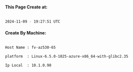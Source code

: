 
   
#### This Page Create at:

```bash

2024-11-09 - 19:27:51 UTC

```

#### Create By Machine:

```bash

Host Name : fv-az530-65

platform  : Linux-6.5.0-1025-azure-x86_64-with-glibc2.35

Ip Local  : 10.1.0.90

```

